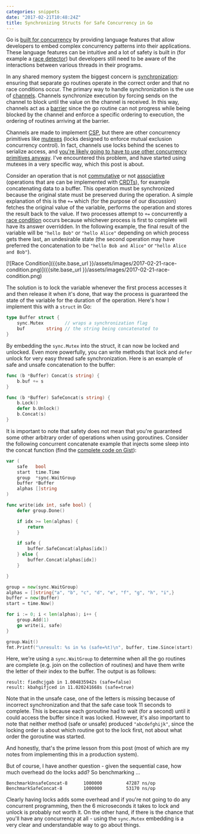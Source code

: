 ```yaml
---
categories: snippets
date: "2017-02-21T10:48:24Z"
title: Synchronizing Structs for Safe Concurrency in Go
---
```


Go is [built for concurrency](https://divan.github.io/posts/go_concurrency_visualize/) by providing language features that allow developers to embed complex concurrency patterns into their applications. These language features can be intuitive and a lot of safety is built in (for example a [race detector](https://blog.golang.org/race-detector)) but developers still need to be aware of the interactions between various threads in their programs.

In any shared memory system the biggest concern is [synchronization](https://en.wikipedia.org/wiki/Synchronization_(computer_science)): ensuring that separate go routines operate in the correct order and that no race conditions occur. The primary way to handle synchronization is the use of [channels](https://gobyexample.com/channels). Channels synchronize execution by forcing sends on the channel to block until the value on the channel is received. In this way, channels act as a [barrier](https://en.wikipedia.org/wiki/Barrier_(computer_science)) since the go routine can not progress while being blocked by the channel and enforce a specific ordering to execution, the ordering of routines arriving at the barrier.

Channels are made to implement [CSP](https://en.wikipedia.org/wiki/Communicating_sequential_processes), but there are other concurrency primitives like [mutexes](https://en.wikipedia.org/wiki/Lock_(computer_science)) (locks designed to enforce mutual exclusion concurrency control). In fact, channels use locks behind the scenes to serialize access, and [you're likely going to have to use other concurrency primitives anyway](http://www.jtolds.com/writing/2016/03/go-channels-are-bad-and-you-should-feel-bad/). I've encountered this problem, and have started using mutexes in a very specific way, which this post is about.

Consider an operation that is not [commutative](https://en.wikipedia.org/wiki/Commutative_property) or not [associative](https://en.wikipedia.org/wiki/Associative_property) (operations that are can be implemented with [CRDTs](https://en.wikipedia.org/wiki/Conflict-free_replicated_data_type)), for example concatenating data to a buffer. This operation must be synchronized because the original state must be preserved during the operation. A simple explanation of this is the `+=` which (for the purpose of our discussion) fetches the original value of the variable, performs the operation and stores the result back to the value. If two processes attempt to `+=` concurrently a [race condition](https://en.wikipedia.org/wiki/Race_condition) occurs because whichever process is first to complete will have its answer overridden. In the following example, the final result of the variable will be `"hello Bob"` or `"hello Alice"` depending on which process gets there last, an undesirable state (the second operation may have preferred the concatenation to be `"hello Bob and Alice"` or `"hello Alice and Bob"`).

[![Race Condition]({{site.base_url }}/assets/images/2017-02-21-race-condition.png)]({{site.base_url }}/assets/images/2017-02-21-race-condition.png)

The solution is to lock the variable whenever the first process accesses it and then release it when it's done, that way the process is guaranteed the state of the variable for the duration of the operation. Here's how I implement this with a `struct` in Go:

```go
type Buffer struct {
    sync.Mutex        // wraps a synchronization flag
    buf        string // the string being concatenated to
}
```

By embedding the `sync.Mutex` into the struct, it can now be locked and unlocked. Even more powerfully, you can write methods that lock and `defer` unlock for very easy thread safe synchronization. Here is an example of safe and unsafe concatenation to the buffer:

```go
func (b *Buffer) Concat(s string) {
	b.buf += s
}

func (b *Buffer) SafeConcat(s string) {
	b.Lock()
	defer b.Unlock()
	b.Concat(s)
}
```

It is important to note that safety does not mean that you're guaranteed some other arbitrary order of operations when using goroutines. Consider the following concurrent concatenate example that injects some sleep into the concat function (find the [complete code on Gist](https://gist.github.com/bbengfort/dcd6a1a36a9670562fe8a04cf836ce49)):

```go
var (
	safe   bool
	start  time.Time
	group  *sync.WaitGroup
	buffer *Buffer
	alphas []string
)

func write(idx int, safe bool) {
	defer group.Done()

	if idx >= len(alphas) {
		return
	}

	if safe {
		buffer.SafeConcat(alphas[idx])
	} else {
		buffer.Concat(alphas[idx])
	}

}

group = new(sync.WaitGroup)
alphas = []string{"a", "b", "c", "d", "e", "f", "g", "h", "i",}
buffer = new(Buffer)
start = time.Now()

for i := 0; i < len(alphas); i++ {
    group.Add(1)
    go write(i, safe)
}

group.Wait()
fmt.Printf("\nresult: %s in %s (safe=%t)\n", buffer, time.Since(start), safe)
```

Here, we're using a `sync.WaitGroup` to determine when all the go routines are complete (e.g. join on the collection of routines) and have them write the letter of their index to the buffer. The output is as follows:

```
result: fiedhcjgab in 1.004835942s (safe=false)
result: kbahgifjced in 11.020241668s (safe=true)
```

Note that in the unsafe case, one of the letters is missing because of incorrect synchronization and that the safe case took 11 seconds to complete. This is because each goroutine had to wait (for a second) until it could access the buffer since it was locked. However, it's also important to note that neither method (safe or unsafe) produced `"abcdefghijk"`, since the locking order is about which routine got to the lock first, not about what order the goroutine was started.

And honestly, that's the prime lesson from this post (most of which are my notes from implementing this in a production system).

But of course, I have another question - given the sequential case, how much overhead do the locks add? So benchmarking ...

```
BenchmarkUnsafeConcat-8   	 1000000	     47287 ns/op
BenchmarkSafeConcat-8     	 1000000	     53170 ns/op
```

Clearly having locks adds some overhead and if you're not going to do any concurrent programming, then the 6 microseconds it takes to lock and unlock is probably not worth it. On the other hand, if there is the chance that you'll have any concurrency at all - using the `sync.Mutex` embedding is a very clear and understandable way to go about things. 
